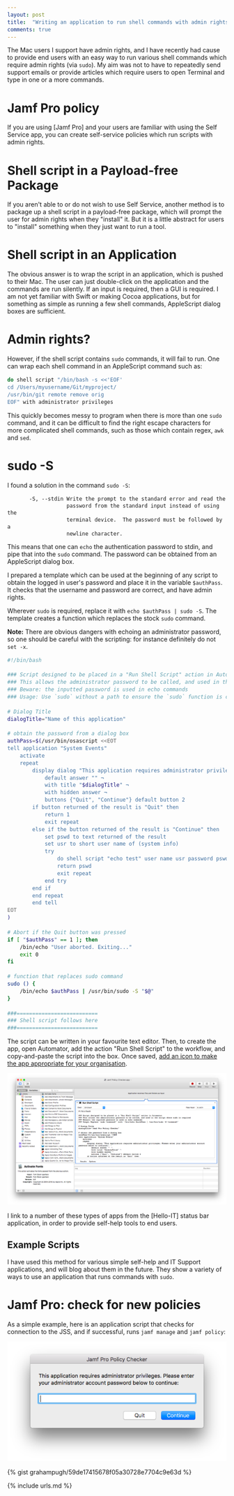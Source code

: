 ```yaml
---
layout: post
title:  "Writing an application to run shell commands with admin rights"
comments: true
---
```


The Mac users I support have admin rights, and I have recently had cause to provide end users with an easy way to run various shell commands which require admin rights (via `sudo`). My aim was not to have to repeatedly send support emails or provide articles which require users to open Terminal and type in one or a more commands. 

# Jamf Pro policy

If you are using [Jamf Pro] and your users are familiar with using the Self Service app, you can create self-service policies which run scripts with admin rights.

# Shell script in a Payload-free Package

If you aren't able to or do not wish to use Self Service, another method is to package up a shell script in a payload-free package, which will prompt the user for admin rights when they "install" it. But it is a little abstract for users to "install" something when they just want to run a tool.  

# Shell script in an Application

The obvious answer is to wrap the script in an application, which is pushed to their Mac. The user can just double-click on the application and the commands are run silently. If an input is required, then a GUI is required. I am not yet familiar with Swift or making Cocoa applications, but for something as simple as running a few shell commands, AppleScript dialog boxes are sufficient.

# Admin rights?

However, if the shell script contains `sudo` commands, it will fail to run. One can wrap each shell command in an AppleScript command such as: 

~~~ bash
do shell script "/bin/bash -s <<'EOF'
cd /Users/myusername/Git/myproject/
/usr/bin/git remote remove orig
EOF" with administrator privileges
~~~

This quickly becomes messy to program when there is more than one `sudo` command, and it can be difficult to find the right escape characters for more complicated shell commands, such as those which contain regex, `awk` and `sed`.

# sudo -S

I found a solution in the command `sudo -S`:

~~~ 
       -S, --stdin Write the prompt to the standard error and read the
                   password from the standard input instead of using the
                   terminal device.  The password must be followed by a
                   newline character.
~~~

This means that one can `echo` the authentication password to stdin, and pipe that into the `sudo` command. The password can be obtained from an AppleScript dialog box.

I prepared a template which can be used at the beginning of any script to obtain the logged in user's password and place it in the variable `$authPass`. It checks that the username and password are correct, and have admin rights. 

Wherever `sudo` is required, replace it with `echo $authPass | sudo -S`. The template creates a function which replaces the stock `sudo` command.

**Note:** There are obvious dangers with echoing an administrator password, so one should be careful with the scripting: for instance definitely do not `set -x`.

~~~ bash
#!/bin/bash

### Script designed to be placed in a "Run Shell Script" action in Automator
### This allows the administrator password to be called, and used in the script where sudo is required
### Beware: the inputted password is used in echo commands
### Usage: Use `sudo` without a path to ensure the `sudo` function is called rather than the actual command

# Dialog Title
dialogTitle="Name of this application"

# obtain the password from a dialog box
authPass=$(/usr/bin/osascript <<EOT
tell application "System Events"
    activate
    repeat
        display dialog "This application requires administrator privileges. Please enter your administrator account password below to continue:" ¬
            default answer "" ¬
            with title "$dialogTitle" ¬
            with hidden answer ¬
            buttons {"Quit", "Continue"} default button 2
        if button returned of the result is "Quit" then
            return 1
            exit repeat
        else if the button returned of the result is "Continue" then
            set pswd to text returned of the result
            set usr to short user name of (system info)
            try
                do shell script "echo test" user name usr password pswd with administrator privileges
                return pswd
                exit repeat
            end try
        end if
        end repeat
        end tell
EOT
)

# Abort if the Quit button was pressed
if [ "$authPass" == 1 ]; then
    /bin/echo "User aborted. Exiting..."
    exit 0
fi

# function that replaces sudo command
sudo () {
    /bin/echo $authPass | /usr/bin/sudo -S "$@"
}

###==========================
### Shell script follows here
###==========================
~~~

The script can be written in your favourite text editor. Then, to create the app, open Automator, add the action "Run Shell Script" to the workflow, and copy-and-paste the script into the box.  Once saved, [add an icon to make the app appropriate for your organisation][1].

![img-1]

I link to a number of these types of apps from the [Hello-IT] status bar application, in order to provide self-help tools to end users.

## Example Scripts

I have used this method for various simple self-help and IT Support applications, and will blog about them in the future.  They show a variety of ways to use an application that runs commands with `sudo`. 

# Jamf Pro: check for new policies

As a simple example, here is an application script that checks for connection to the JSS, and if successful, runs `jamf manage` and `jamf policy`:

![img-2]

{% gist grahampugh/59de17415678f05a30728e7704c9e63d %}

[1]: http://apple.stackexchange.com/a/372
[img-1]: /assets/images/automator-jamf-policy.png
[img-2]: /assets/images/jamf-policy-checker.png

{% include urls.md %}


